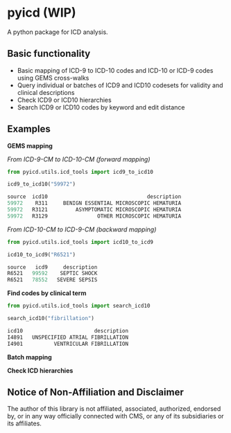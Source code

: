 # pyicd (WIP)
A python package for ICD analysis.


## Basic functionality
- Basic mapping of ICD-9 to ICD-10 codes and ICD-10 or ICD-9 codes using GEMS cross-walks
- Query individual or batches of ICD9 and ICD10 codesets for validity and clinical descriptions
- Check ICD9 or ICD10 hierarchies 
- Search ICD9 or ICD10 codes by keyword and edit distance


## Examples
<b>GEMS mapping</b>

<i>From ICD-9-CM to ICD-10-CM (forward mapping)</i>
```python
from pyicd.utils.icd_tools import icd9_to_icd10

icd9_to_icd10("59972")

source  icd10                                description
59972    R311     BENIGN ESSENTIAL MICROSCOPIC HEMATURIA
59972   R3121         ASYMPTOMATIC MICROSCOPIC HEMATURIA
59972   R3129                OTHER MICROSCOPIC HEMATURIA
``` 

<i>From ICD-10-CM to ICD-9-CM (backward mapping)</i>

```python
from pyicd.utils.icd_tools import icd10_to_icd9

icd10_to_icd9("R6521")

source   icd9     description
R6521   99592    SEPTIC SHOCK
R6521   78552   SEVERE SEPSIS
```

<b>Find codes by clinical term</b><TO DO>
  
 ```python
from pyicd.utils.icd_tools import search_icd10

search_icd10("fibrillation")

icd10	                    description
I4891	UNSPECIFIED ATRIAL FIBRILLATION
I4901	       VENTRICULAR FIBRILLATION
```


<b>Batch mapping</b><TO DO>

<b>Check ICD hierarchies</b> <TO DO>



## Notice of Non-Affiliation and Disclaimer 
The author of this library is not affiliated, associated, authorized, endorsed by, or in any way officially connected with CMS, or any of its subsidiaries or its affiliates.
